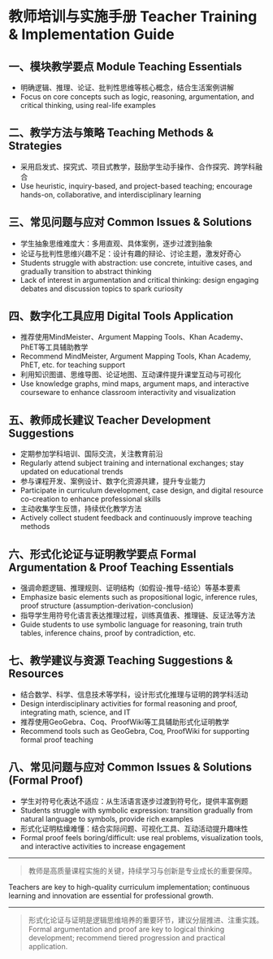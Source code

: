 # 教师培训与实施手册 Teacher Training & Implementation Guide

## 一、模块教学要点 Module Teaching Essentials

- 明确逻辑、推理、论证、批判性思维等核心概念，结合生活案例讲解
- Focus on core concepts such as logic, reasoning, argumentation, and critical thinking, using real-life examples

## 二、教学方法与策略 Teaching Methods & Strategies

- 采用启发式、探究式、项目式教学，鼓励学生动手操作、合作探究、跨学科融合
- Use heuristic, inquiry-based, and project-based teaching; encourage hands-on, collaborative, and interdisciplinary learning

## 三、常见问题与应对 Common Issues & Solutions

- 学生抽象思维难度大：多用直观、具体案例，逐步过渡到抽象
- 论证与批判性思维兴趣不足：设计有趣的辩论、讨论主题，激发好奇心
- Students struggle with abstraction: use concrete, intuitive cases, and gradually transition to abstract thinking
- Lack of interest in argumentation and critical thinking: design engaging debates and discussion topics to spark curiosity

## 四、数字化工具应用 Digital Tools Application

- 推荐使用MindMeister、Argument Mapping Tools、Khan Academy、PhET等工具辅助教学
- Recommend MindMeister, Argument Mapping Tools, Khan Academy, PhET, etc. for teaching support
- 利用知识图谱、思维导图、论证地图、互动课件提升课堂互动与可视化
- Use knowledge graphs, mind maps, argument maps, and interactive courseware to enhance classroom interactivity and visualization

## 五、教师成长建议 Teacher Development Suggestions

- 定期参加学科培训、国际交流，关注教育前沿
- Regularly attend subject training and international exchanges; stay updated on educational trends
- 参与课程开发、案例设计、数字化资源共建，提升专业能力
- Participate in curriculum development, case design, and digital resource co-creation to enhance professional skills
- 主动收集学生反馈，持续优化教学方法
- Actively collect student feedback and continuously improve teaching methods

## 六、形式化论证与证明教学要点 Formal Argumentation & Proof Teaching Essentials

- 强调命题逻辑、推理规则、证明结构（如假设-推导-结论）等基本要素
- Emphasize basic elements such as propositional logic, inference rules, proof structure (assumption-derivation-conclusion)
- 指导学生用符号化语言表达推理过程，训练真值表、推理链、反证法等方法
- Guide students to use symbolic language for reasoning, train truth tables, inference chains, proof by contradiction, etc.

## 七、教学建议与资源 Teaching Suggestions & Resources

- 结合数学、科学、信息技术等学科，设计形式化推理与证明的跨学科活动
- Design interdisciplinary activities for formal reasoning and proof, integrating math, science, and IT
- 推荐使用GeoGebra、Coq、ProofWiki等工具辅助形式化证明教学
- Recommend tools such as GeoGebra, Coq, ProofWiki for supporting formal proof teaching

## 八、常见问题与应对 Common Issues & Solutions (Formal Proof)

- 学生对符号化表达不适应：从生活语言逐步过渡到符号化，提供丰富例题
- Students struggle with symbolic expression: transition gradually from natural language to symbols, provide rich examples
- 形式化证明枯燥难懂：结合实际问题、可视化工具、互动活动提升趣味性
- Formal proof feels boring/difficult: use real problems, visualization tools, and interactive activities to increase engagement

---

> 教师是高质量课程实施的关键，持续学习与创新是专业成长的重要保障。

Teachers are key to high-quality curriculum implementation; continuous learning and innovation are essential for professional growth.

---
> 形式化论证与证明是逻辑思维培养的重要环节，建议分层推进、注重实践。
Formal argumentation and proof are key to logical thinking development; recommend tiered progression and practical application.
